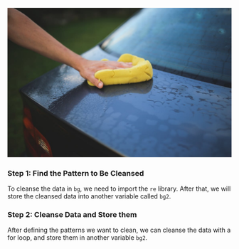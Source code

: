 ![cleaning](./images/42_img.jpg)

### Step 1: Find the Pattern to Be Cleansed

To cleanse the data in `bg`, we need to import the `re` library. After that, we will store the cleansed data into another variable called `bg2`.



### Step 2: Cleanse Data and Store them

After defining the patterns we want to clean, we can cleanse the data with a for loop, and store them in another variable `bg2`.

